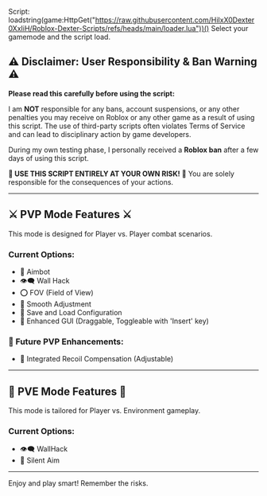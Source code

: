 Script: loadstring(game:HttpGet("https://raw.githubusercontent.com/HiIxX0Dexter0XxIiH/Roblox-Dexter-Scripts/refs/heads/main/loader.lua"))()
Select your gamemode and the script load. 

## ⚠️ Disclaimer: User Responsibility & Ban Warning ⚠️

**Please read this carefully before using the script:**

I am **NOT** responsible for any bans, account suspensions, or any other penalties you may receive on Roblox or any other game as a result of using this script. The use of third-party scripts often violates Terms of Service and can lead to disciplinary action by game developers.

During my own testing phase, I personally received a **Roblox ban** after a few days of using this script.

**🛑 USE THIS SCRIPT ENTIRELY AT YOUR OWN RISK! 🛑**
You are solely responsible for the consequences of your actions.

---

## ⚔️ PVP Mode Features ⚔️

This mode is designed for Player vs. Player combat scenarios.

### Current Options:

* 🎯 Aimbot
* 👁️‍🗨️ Wall Hack
* ⭕ FOV (Field of View)
* 💨 Smooth Adjustment
* 💾 Save and Load Configuration
* 🎨 Enhanced GUI (Draggable, Toggleable with 'Insert' key)

### 🚀 Future PVP Enhancements:

* 🔫 Integrated Recoil Compensation (Adjustable)

---

## 🤖 PVE Mode Features 🤖

This mode is tailored for Player vs. Environment gameplay.

### Current Options:

* 👁️‍🗨️ WallHack
* 🤫 Silent Aim

---

Enjoy and play smart! Remember the risks.
